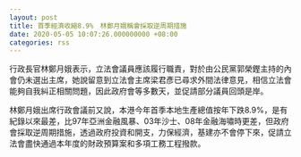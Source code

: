 ```yaml
---
layout: post
title: 首季經濟收縮8.9%　林鄭月娥稱會採取逆周期措施
date: 2020-05-05 10:07:26.000000000 +08:00
categories: rss
---
```


行政長官林鄭月娥表示，立法會議員應該履行職責，對於由公民黨郭榮鏗主持的內會仍未選出主席，她說留意到立法會主席梁君彥已尋求外間法律意見，相信立法會能夠自我糾正相關問題，因此政府會等多數天，並促請部分議員回頭是岸。

林鄭月娥出席行政會議前又說，本港今年首季本地生產總值按年下跌8.9%，是有紀錄以來最差，比97年亞洲金融風暴、03年沙士、08年金融海嘯時更差，但政府會採取逆周期措施，透過政府投資和開支，力保經濟，基建亦不會停下來，促請立法會盡快通過本年度的財政預算案和多項工務工程撥款。
